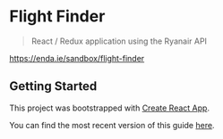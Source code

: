 # Flight Finder

> React / Redux application using the Ryanair API

https://enda.ie/sandbox/flight-finder

## Getting Started

This project was bootstrapped with [Create React App](https://github.com/facebookincubator/create-react-app).

You can find the most recent version of this guide [here](https://github.com/facebookincubator/create-react-app/blob/master/packages/react-scripts/template/README.md).
